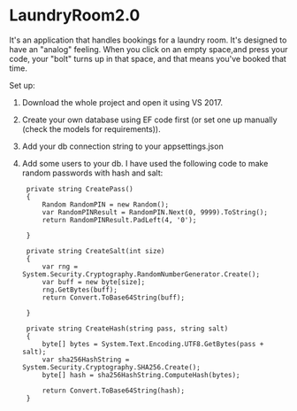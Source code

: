 # LaundryRoom2.0

It's an application that handles bookings for a laundry room. It's designed to have an "analog" feeling. When you click on an empty space,and press your code, your "bolt" turns up in that space, and that means you've booked that time.

Set up:

1. Download the whole project and open it using VS 2017.
2. Create your own database using EF code first (or set one up manually (check the models for requirements)).
3. Add your db connection string to your appsettings.json
4. Add some users to your db. I have used the following code to make random passwords with hash and salt:

        private string CreatePass()
        {
            Random RandomPIN = new Random();
            var RandomPINResult = RandomPIN.Next(0, 9999).ToString();
            return RandomPINResult.PadLeft(4, '0');

        }

        private string CreateSalt(int size)
        {
            var rng = System.Security.Cryptography.RandomNumberGenerator.Create();
            var buff = new byte[size];
            rng.GetBytes(buff);
            return Convert.ToBase64String(buff);

        }

        private string CreateHash(string pass, string salt)
        {
            byte[] bytes = System.Text.Encoding.UTF8.GetBytes(pass + salt);
            var sha256HashString = System.Security.Cryptography.SHA256.Create();
            byte[] hash = sha256HashString.ComputeHash(bytes);

            return Convert.ToBase64String(hash);
        }
